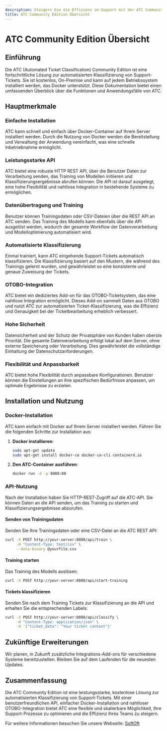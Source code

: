 ```yaml
---
description: Steigern Sie die Effizienz im Support mit der ATC Community Edition, einem kostenlosen On-Premise-Tool zur automatisierten Ticket-Klassifizierung. Einfache Installation mit Docker und nahtlose Integration in OTOBO zur Verbesserung der Genauigkeit und Gewährleistung der Datensicherheit.
title: ATC Community Edition Übersicht
---
```

# ATC Community Edition Übersicht

## Einführung

Die ATC (Automated Ticket Classification) Community Edition ist eine fortschrittliche Lösung zur automatisierten Klassifizierung von Support-Tickets. Sie ist kostenlos, On-Premise und kann auf jedem Betriebssystem installiert werden, das Docker unterstützt. Diese Dokumentation bietet einen umfassenden Überblick über die Funktionen und Anwendungsfälle von ATC.

## Hauptmerkmale

### Einfache Installation

ATC kann schnell und einfach über Docker-Container auf Ihrem Server installiert werden. Durch die Nutzung von Docker werden die Bereitstellung und Verwaltung der Anwendung vereinfacht, was eine schnelle Inbetriebnahme ermöglicht.

### Leistungsstarke API

ATC bietet eine robuste HTTP REST API, über die Benutzer Daten zur Verarbeitung senden, das Training von Modellen initiieren und Klassifizierungsergebnisse abrufen können. Die API ist darauf ausgelegt, eine hohe Flexibilität und nahtlose Integration in bestehende Systeme zu ermöglichen.

### Datenübertragung und Training

Benutzer können Trainingsdaten oder CSV-Dateien über die REST API an ATC senden. Das Training des Modells kann ebenfalls über die API ausgelöst werden, wodurch der gesamte Workflow der Datenverarbeitung und Modelloptimierung automatisiert wird.

### Automatisierte Klassifizierung

Einmal trainiert, kann ATC eingehende Support-Tickets automatisch klassifizieren. Die Klassifizierung basiert auf den Mustern, die während des Trainings gelernt wurden, und gewährleistet so eine konsistente und genaue Zuweisung der Tickets.

### OTOBO-Integration

ATC bietet ein dediziertes Add-on für das OTOBO-Ticketsystem, das eine nahtlose Integration ermöglicht. Dieses Add-on sammelt Daten aus OTOBO und nutzt ATC zur automatisierten Ticket-Klassifizierung, was die Effizienz und Genauigkeit bei der Ticketbearbeitung erheblich verbessert.

### Hohe Sicherheit

Datensicherheit und der Schutz der Privatsphäre von Kunden haben oberste Priorität. Die gesamte Datenverarbeitung erfolgt lokal auf dem Server, ohne externe Speicherung oder Verarbeitung. Dies gewährleistet die vollständige Einhaltung der Datenschutzanforderungen.

### Flexibilität und Anpassbarkeit

ATC bietet hohe Flexibilität durch anpassbare Konfigurationen. Benutzer können die Einstellungen an ihre spezifischen Bedürfnisse anpassen, um optimale Ergebnisse zu erzielen.

## Installation und Nutzung

### Docker-Installation

ATC kann einfach mit Docker auf Ihrem Server installiert werden. Führen Sie die folgenden Schritte zur Installation aus:

1. **Docker installieren**:

   ```bash
   sudo apt-get update
   sudo apt-get install docker-ce docker-ce-cli containerd.io
   ```

2. **Den ATC-Container ausführen**:

   ```bash
   docker run -d -p 8080:80
   ```

### API-Nutzung

Nach der Installation haben Sie HTTP-REST-Zugriff auf die ATC-API. Sie können Daten an die API senden, um das Training zu starten und Klassifizierungsergebnisse abzurufen.

#### Senden von Trainingsdaten

Senden Sie Ihre Trainingsdaten oder eine CSV-Datei an die ATC REST API:

```bash
curl -X POST http://your-server:8080/api/train \
     -H "Content-Type: text/csv" \
     --data-binary @yourfile.csv
```

#### Training starten

Das Training des Modells auslösen:

```bash
curl -X POST http://your-server:8080/api/start-training
```

#### Tickets klassifizieren

Senden Sie nach dem Training Tickets zur Klassifizierung an die API und erhalten Sie die entsprechenden Labels:

```bash
curl -X POST http://your-server:8080/api/classify \
     -H "Content-Type: application/json" \
     -d '{"ticket_data": "Your ticket content"}'
```

## Zukünftige Erweiterungen

Wir planen, in Zukunft zusätzliche Integrations-Add-ons für verschiedene Systeme bereitzustellen. Bleiben Sie auf dem Laufenden für die neuesten Updates.

## Zusammenfassung

Die ATC Community Edition ist eine leistungsstarke, kostenlose Lösung zur automatisierten Klassifizierung von Support-Tickets. Mit einer benutzerfreundlichen API, einfacher Docker-Installation und nahtloser OTOBO-Integration bietet ATC eine flexible und skalierbare Möglichkeit, Ihre Support-Prozesse zu optimieren und die Effizienz Ihres Teams zu steigern.

Für weitere Informationen besuchen Sie unsere Webseite: [SoftOft](https://softoft.de/otobo/docs)